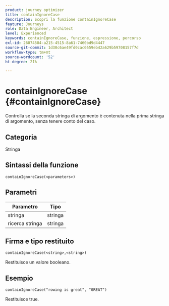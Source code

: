 ```yaml
---
product: journey optimizer
title: containIgnoreCase
description: Scopri la funzione containIgnoreCase
feature: Journeys
role: Data Engineer, Architect
level: Experienced
keywords: containIgnoreCase, funzione, espressione, percorso
exl-id: 26074584-a215-4515-8a61-7460bd9d4447
source-git-commit: 1d30c6ae49fd0cac0559eb42a629b59708157f7d
workflow-type: tm+mt
source-wordcount: '52'
ht-degree: 21%

---
```


# containIgnoreCase {#containIgnoreCase}

Controlla se la seconda stringa di argomento è contenuta nella prima stringa di argomento, senza tenere conto del caso.

## Categoria

Stringa

## Sintassi della funzione

`containIgnoreCase(<parameters>)`

## Parametri

| Parametro | Tipo |
|-----------|------------------|
| stringa | stringa |
| ricerca stringa | stringa |

## Firma e tipo restituito

`containIgnoreCase(<string>,<string>)`

Restituisce un valore booleano.

## Esempio

`containIgnoreCase("rowing is great", "GREAT")`

Restituisce true.
